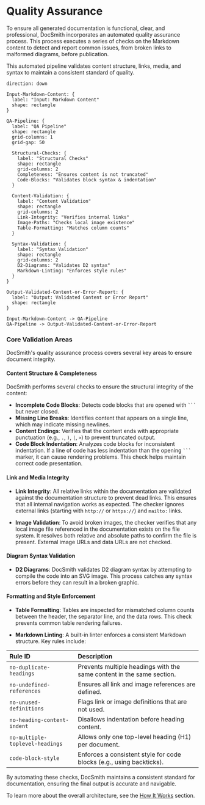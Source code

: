 # Quality Assurance

To ensure all generated documentation is functional, clear, and professional, DocSmith incorporates an automated quality assurance process. This process executes a series of checks on the Markdown content to detect and report common issues, from broken links to malformed diagrams, before publication.

This automated pipeline validates content structure, links, media, and syntax to maintain a consistent standard of quality.

```d2
direction: down

Input-Markdown-Content: {
  label: "Input: Markdown Content"
  shape: rectangle
}

QA-Pipeline: {
  label: "QA Pipeline"
  shape: rectangle
  grid-columns: 1
  grid-gap: 50

  Structural-Checks: {
    label: "Structural Checks"
    shape: rectangle
    grid-columns: 2
    Completeness: "Ensures content is not truncated"
    Code-Blocks: "Validates block syntax & indentation"
  }

  Content-Validation: {
    label: "Content Validation"
    shape: rectangle
    grid-columns: 2
    Link-Integrity: "Verifies internal links"
    Image-Paths: "Checks local image existence"
    Table-Formatting: "Matches column counts"
  }

  Syntax-Validation: {
    label: "Syntax Validation"
    shape: rectangle
    grid-columns: 2
    D2-Diagrams: "Validates D2 syntax"
    Markdown-Linting: "Enforces style rules"
  }
}

Output-Validated-Content-or-Error-Report: {
  label: "Output: Validated Content or Error Report"
  shape: rectangle
}

Input-Markdown-Content -> QA-Pipeline
QA-Pipeline -> Output-Validated-Content-or-Error-Report
```

### Core Validation Areas

DocSmith's quality assurance process covers several key areas to ensure document integrity.

#### Content Structure & Completeness

DocSmith performs several checks to ensure the structural integrity of the content:

*   **Incomplete Code Blocks**: Detects code blocks that are opened with ` ``` ` but never closed.
*   **Missing Line Breaks**: Identifies content that appears on a single line, which may indicate missing newlines.
*   **Content Endings**: Verifies that the content ends with appropriate punctuation (e.g., `.`, `)`, `|`, `>`) to prevent truncated output.
*   **Code Block Indentation**: Analyzes code blocks for inconsistent indentation. If a line of code has less indentation than the opening ` ``` ` marker, it can cause rendering problems. This check helps maintain correct code presentation.

#### Link and Media Integrity

*   **Link Integrity**: All relative links within the documentation are validated against the documentation structure to prevent dead links. This ensures that all internal navigation works as expected. The checker ignores external links (starting with `http://` or `https://`) and `mailto:` links.

*   **Image Validation**: To avoid broken images, the checker verifies that any local image file referenced in the documentation exists on the file system. It resolves both relative and absolute paths to confirm the file is present. External image URLs and data URLs are not checked.

#### Diagram Syntax Validation

*   **D2 Diagrams**: DocSmith validates D2 diagram syntax by attempting to compile the code into an SVG image. This process catches any syntax errors before they can result in a broken graphic.

#### Formatting and Style Enforcement

*   **Table Formatting**: Tables are inspected for mismatched column counts between the header, the separator line, and the data rows. This check prevents common table rendering failures.

*   **Markdown Linting**: A built-in linter enforces a consistent Markdown structure. Key rules include:

| Rule ID | Description |
| :--- | :--- |
| `no-duplicate-headings` | Prevents multiple headings with the same content in the same section. |
| `no-undefined-references` | Ensures all link and image references are defined. |
| `no-unused-definitions` | Flags link or image definitions that are not used. |
| `no-heading-content-indent` | Disallows indentation before heading content. |
| `no-multiple-toplevel-headings` | Allows only one top-level heading (H1) per document. |
| `code-block-style` | Enforces a consistent style for code blocks (e.g., using backticks). |

By automating these checks, DocSmith maintains a consistent standard for documentation, ensuring the final output is accurate and navigable.

To learn more about the overall architecture, see the [How It Works](./advanced-how-it-works.md) section.